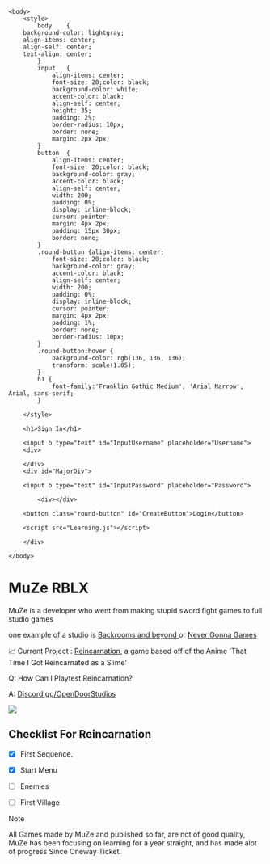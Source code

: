 <html>
<nav></nav>
<head>

    <body>
        <style>
            body    {
        background-color: lightgray;
        align-items: center;
        align-self: center;
        text-align: center;
            }
            input   {
                align-items: center; 
                font-size: 20;color: black;
                background-color: white;
                accent-color: black;
                align-self: center;
                height: 35;
                padding: 2%;
                border-radius: 10px;
                border: none;
                margin: 2px 2px;
            }
            button  {
                align-items: center; 
                font-size: 20;color: black;
                background-color: gray;
                accent-color: black;
                align-self: center;
                width: 200;
                padding: 0%;
                display: inline-block;
                cursor: pointer;
                margin: 4px 2px;
                padding: 15px 30px;
                border: none;
            }
            .round-button {align-items: center; 
                font-size: 20;color: black;
                background-color: gray;
                accent-color: black;
                align-self: center;
                width: 200;
                padding: 0%;
                display: inline-block;
                cursor: pointer;
                margin: 4px 2px;
                padding: 1%;
                border: none;
                border-radius: 10px;
            }
            .round-button:hover {
                background-color: rgb(136, 136, 136);
                transform: scale(1.05);
            }
            h1 {
                font-family:'Franklin Gothic Medium', 'Arial Narrow', Arial, sans-serif;
            }

        </style>

        <h1>Sign In</h1>

        <input b type="text" id="InputUsername" placeholder="Username">
        <div>

        </div>
        <div id="MajorDiv">

        <input b type="text" id="InputPassword" placeholder="Password">

            <div></div>

        <button class="round-button" id="CreateButton">Login</button>

        <script src="Learning.js"></script>

        </div>

    </body>

</head>

</html>

# MuZe RBLX

MuZe is a developer who went from making stupid sword fight games to full studio games

one example of a studio is [ Backrooms and beyond ](https://www.roblox.com/groups/13826762/The-Backrooms-and-Beyond#!/about ) or [Never Gonna Games](https://www.youtube.com/watch?v=dQw4w9WgXcQ&ab_channel=RickAstley)


📈 Current Project : [Reincarnation](https://www.roblox.com/games/18432687620/Reincarnation), a game based off of the Anime 'That Time I Got Reincarnated as a Slime'

Q: How Can I Playtest Reincarnation?

A: [Discord.gg/OpenDoorStudios](https://discord.com/invite/EDZAC27jBH)

<picture>
 <img src="https://cdn.discordapp.com/attachments/1031236584831459429/1031236633279877140/mmm.png?ex=6691fd34&is=6690abb4&hm=e6ecec091b2fbb7797304f950946d3b755d43a038d1ded09e44704706e04dfeb&">
</picture>


## Checklist For Reincarnation
- [X] First Sequence.
- [X] Start Menu
- [ ] Enemies
- [ ] First Village


> [!NOTE]
> All Games made by MuZe and published so far, are not of good quality, MuZe has been focusing on learning for a year straight, and has made alot of progress Since Oneway Ticket.
